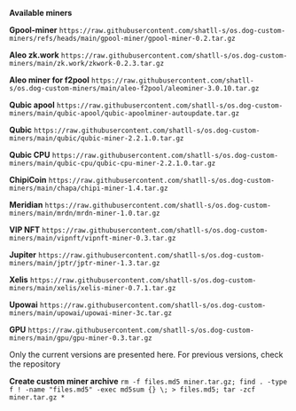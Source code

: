 **Available miners**

**Gpool-miner** `https://raw.githubusercontent.com/shatll-s/os.dog-custom-miners/refs/heads/main/gpool-miner/gpool-miner-0.2.tar.gz`

**Aleo zk.work** `https://raw.githubusercontent.com/shatll-s/os.dog-custom-miners/main/zk.work/zkwork-0.2.3.tar.gz`

**Aleo miner for f2pool** `https://raw.githubusercontent.com/shatll-s/os.dog-custom-miners/main/aleo-f2pool/aleominer-3.0.10.tar.gz`

**Qubic apool** `https://raw.githubusercontent.com/shatll-s/os.dog-custom-miners/main/qubic-apool/qubic-apoolminer-autoupdate.tar.gz`

**Qubic** `https://raw.githubusercontent.com/shatll-s/os.dog-custom-miners/main/qubic/qubic-miner-2.2.1.0.tar.gz`

**Qubic CPU** `https://raw.githubusercontent.com/shatll-s/os.dog-custom-miners/main/qubic-cpu/qubic-cpu-miner-2.2.1.0.tar.gz`

**ChipiCoin** `https://raw.githubusercontent.com/shatll-s/os.dog-custom-miners/main/chapa/chipi-miner-1.4.tar.gz`

**Meridian** `https://raw.githubusercontent.com/shatll-s/os.dog-custom-miners/main/mrdn/mrdn-miner-1.0.tar.gz`

**VIP NFT** `https://raw.githubusercontent.com/shatll-s/os.dog-custom-miners/main/vipnft/vipnft-miner-0.3.tar.gz`

**Jupiter** `https://raw.githubusercontent.com/shatll-s/os.dog-custom-miners/main/jptr/jptr-miner-1.3.tar.gz`

**Xelis** `https://raw.githubusercontent.com/shatll-s/os.dog-custom-miners/main/xelis/xelis-miner-0.7.1.tar.gz`

**Upowai** `https://raw.githubusercontent.com/shatll-s/os.dog-custom-miners/main/upowai/upowai-miner-3c.tar.gz`

**GPU** `https://raw.githubusercontent.com/shatll-s/os.dog-custom-miners/main/gpu/gpu-miner-0.3.tar.gz`

Only the current versions are presented here. For previous versions, check the repository

**Create custom miner archive**
`rm -f files.md5 miner.tar.gz; find . -type f ! -name "files.md5" -exec md5sum {} \; > files.md5; tar -zcf miner.tar.gz *`
